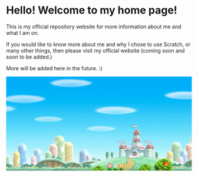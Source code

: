# Hello! Welcome to my home page!
This is my official repository website for more information about me and what I am on.

If you would like to know more about me and why I chose to use Scratch, or many other things, then please visit my official website (coming soon and soon to be added.)

More will be added here in the future. :)

<img src="1600px-NKC_Mushroom_Kingdom_Background-ezgif.com-webp-to-png-converter.png" alt="optional alternative title" align="optional (left, center, right)" width="1000 (x)" height="optional (x)"></img>
